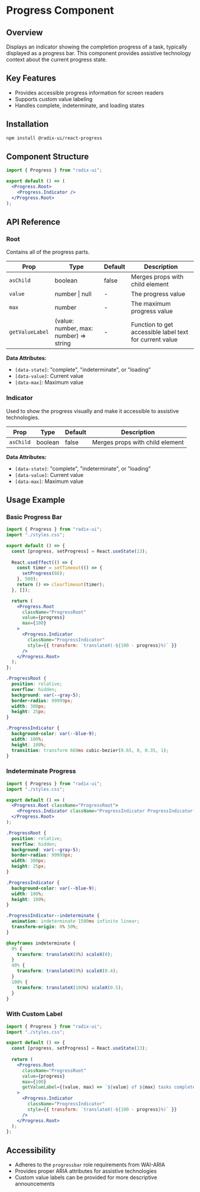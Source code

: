 # Progress Component

## Overview
Displays an indicator showing the completion progress of a task, typically displayed as a progress bar. This component provides assistive technology context about the current progress state.

## Key Features
- Provides accessible progress information for screen readers
- Supports custom value labeling
- Handles complete, indeterminate, and loading states

## Installation
```bash
npm install @radix-ui/react-progress
```

## Component Structure
```jsx
import { Progress } from "radix-ui";

export default () => (
  <Progress.Root>
    <Progress.Indicator />
  </Progress.Root>
);
```

## API Reference

### Root
Contains all of the progress parts.

| Prop | Type | Default | Description |
| ---- | ---- | ------- | ----------- |
| `asChild` | boolean | false | Merges props with child element |
| `value` | number \| null | - | The progress value |
| `max` | number | - | The maximum progress value |
| `getValueLabel` | (value: number, max: number) => string | - | Function to get accessible label text for current value |

**Data Attributes:**
- `[data-state]`: "complete", "indeterminate", or "loading"
- `[data-value]`: Current value
- `[data-max]`: Maximum value

### Indicator
Used to show the progress visually and make it accessible to assistive technologies.

| Prop | Type | Default | Description |
| ---- | ---- | ------- | ----------- |
| `asChild` | boolean | false | Merges props with child element |

**Data Attributes:**
- `[data-state]`: "complete", "indeterminate", or "loading"
- `[data-value]`: Current value
- `[data-max]`: Maximum value

## Usage Example

### Basic Progress Bar
```jsx
import { Progress } from "radix-ui";
import "./styles.css";

export default () => {
  const [progress, setProgress] = React.useState(13);
  
  React.useEffect(() => {
    const timer = setTimeout(() => {
      setProgress(66);
    }, 500);
    return () => clearTimeout(timer);
  }, []);

  return (
    <Progress.Root 
      className="ProgressRoot" 
      value={progress} 
      max={100}
    >
      <Progress.Indicator 
        className="ProgressIndicator" 
        style={{ transform: `translateX(-${100 - progress}%)` }} 
      />
    </Progress.Root>
  );
};
```

```css
.ProgressRoot {
  position: relative;
  overflow: hidden;
  background: var(--gray-5);
  border-radius: 99999px;
  width: 300px;
  height: 25px;
}

.ProgressIndicator {
  background-color: var(--blue-9);
  width: 100%;
  height: 100%;
  transition: transform 660ms cubic-bezier(0.65, 0, 0.35, 1);
}
```

### Indeterminate Progress
```jsx
import { Progress } from "radix-ui";
import "./styles.css";

export default () => (
  <Progress.Root className="ProgressRoot">
    <Progress.Indicator className="ProgressIndicator ProgressIndicator--indeterminate" />
  </Progress.Root>
);
```

```css
.ProgressRoot {
  position: relative;
  overflow: hidden;
  background: var(--gray-5);
  border-radius: 99999px;
  width: 300px;
  height: 25px;
}

.ProgressIndicator {
  background-color: var(--blue-9);
  width: 100%;
  height: 100%;
}

.ProgressIndicator--indeterminate {
  animation: indeterminate 1500ms infinite linear;
  transform-origin: 0% 50%;
}

@keyframes indeterminate {
  0% {
    transform: translateX(0%) scaleX(0);
  }
  40% {
    transform: translateX(0%) scaleX(0.4);
  }
  100% {
    transform: translateX(100%) scaleX(0.5);
  }
}
```

### With Custom Label
```jsx
import { Progress } from "radix-ui";
import "./styles.css";

export default () => {
  const [progress, setProgress] = React.useState(13);
  
  return (
    <Progress.Root 
      className="ProgressRoot" 
      value={progress} 
      max={100}
      getValueLabel={(value, max) => `${value} of ${max} tasks completed`}
    >
      <Progress.Indicator 
        className="ProgressIndicator" 
        style={{ transform: `translateX(-${100 - progress}%)` }} 
      />
    </Progress.Root>
  );
};
```

## Accessibility
- Adheres to the `progressbar` role requirements from WAI-ARIA
- Provides proper ARIA attributes for assistive technologies
- Custom value labels can be provided for more descriptive announcements